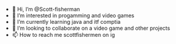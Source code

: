 - 👋 Hi, I’m @Scott-fisherman
- 👀 I’m interested in progamming and video games 
- 🌱 I’m currently learning java and itf comptia 
- 💞️ I’m looking to collaborate on a video game and other projects
- 📫 How to reach me scottfishermen on ig

<!---
Scott-fisherman/Scott-fisherman is a ✨ special ✨ repository because its `README.md` (this file) appears on your GitHub profile.
You can click the Preview link to take a look at your changes.
--->
